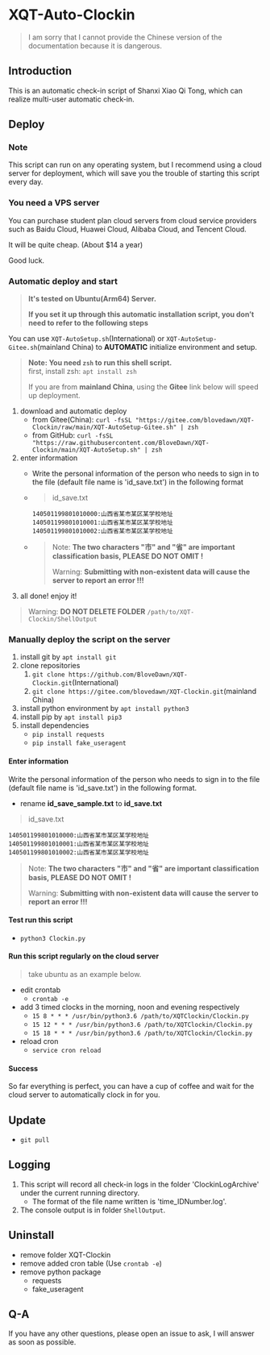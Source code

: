 # XQT-Auto-Clockin

> I am sorry that I cannot provide the Chinese version of the documentation because it is dangerous.

## Introduction

This is an automatic check-in script of Shanxi Xiao Qi Tong, which can realize multi-user automatic check-in.

## Deploy

### Note

This script can run on any operating system, but I recommend using a cloud server for deployment, which will save you the trouble of starting this script every day.

### You need a VPS server

You can purchase student plan cloud servers from cloud service providers such as Baidu Cloud, Huawei Cloud, Alibaba Cloud, and Tencent Cloud.

It will be quite cheap. (About $14 a year)

Good luck.

### Automatic deploy and start

> **It's tested on Ubuntu(Arm64) Server.**
>
> **If you set it up through this automatic installation script, you don’t need to refer to the following steps**

You can use `XQT-AutoSetup.sh`(International) or `XQT-AutoSetup-Gitee.sh`(mainland China) to **AUTOMATIC** initialize environment and setup.

> **Note: You need `zsh` to run this shell script.**  
> first, install zsh: `apt install zsh`
>
> If you are from **mainland China**, using the **Gitee** link below will speed up deployment.

1. download and automatic deploy
   - from Gitee(China): `curl -fsSL "https://gitee.com/blovedawn/XQT-Clockin/raw/main/XQT-AutoSetup-Gitee.sh" | zsh`
   - from GitHub: `curl -fsSL "https://raw.githubusercontent.com/BloveDawn/XQT-Clockin/main/XQT-AutoSetup.sh" | zsh`
2. enter information
   - Write the personal information of the person who needs to sign in to the file (default file name is 'id_save.txt') in the following format
   - > id_save.txt

     ```text
     140501199801010000:山西省某市某区某学校地址
     140501199801010001:山西省某市某区某学校地址
     140501199801010002:山西省某市某区某学校地址
     ```

   - > Note: **The two characters "市" and "省" are important classification basis, PLEASE DO NOT OMIT !**
     >
     > Warning: **Submitting with non-existent data will cause the server to report an error !!!**
3. all done! enjoy it!

> Warning: **DO NOT DELETE FOLDER** `/path/to/XQT-Clockin/ShellOutput`

### Manually deploy the script on the server

1. install git by `apt install git`
2. clone repositories
   1. `git clone https://github.com/BloveDawn/XQT-Clockin.git`(International)
   2. `git clone https://gitee.com/blovedawn/XQT-Clockin.git`(mainland China)
3. install python environment by `apt install python3`
4. install pip by `apt install pip3`
5. install dependencies
   - `pip install requests`
   - `pip install fake_useragent`

#### Enter information

Write the personal information of the person who needs to sign in to the file (default file name is 'id_save.txt') in the following format.

- rename **id_save_sample.txt** to **id_save.txt**

> id_save.txt

```text
140501199801010000:山西省某市某区某学校地址
140501199801010001:山西省某市某区某学校地址
140501199801010002:山西省某市某区某学校地址
```

> Note: **The two characters "市" and "省" are important classification basis, PLEASE DO NOT OMIT !**
>
> Warning: **Submitting with non-existent data will cause the server to report an error !!!**

#### Test run this script

- `python3 Clockin.py`

#### Run this script regularly on the cloud server

> take ubuntu as an example below.

- edit crontab
  - `crontab -e`
- add 3 timed clocks in the morning, noon and evening respectively
  - `15 8 * * * /usr/bin/python3.6 /path/to/XQTClockin/Clockin.py`
  - `15 12 * * * /usr/bin/python3.6 /path/to/XQTClockin/Clockin.py`
  - `15 18 * * * /usr/bin/python3.6 /path/to/XQTClockin/Clockin.py`
- reload cron
  - `service cron reload`

#### Success

So far everything is perfect, you can have a cup of coffee and wait for the cloud server to automatically clock in for you.

## Update

- `git pull`

## Logging

1. This script will record all check-in logs in the folder 'ClockinLogArchive' under the current running directory.
   - The format of the file name written is 'time_IDNumber.log'.
2. The console output is in folder `ShellOutput`.

## Uninstall

- remove folder XQT-Clockin
- remove added cron table (Use `crontab -e`)
- remove python package
  - requests
  - fake_useragent

## Q-A

If you have any other questions, please open an issue to ask, I will answer as soon as possible.
